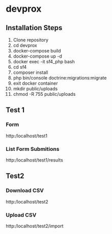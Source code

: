 # devprox
## Installation Steps
1. Clone repository
2. cd devprox
3. docker-compose build
4. docker-compose up -d
5. docker exec -it sf4_php bash
6. cd sf4
7. composer install
8. php bin/console doctrine:migrations:migrate
9. exit docker container
10. mkdir public/uploads
10. chmod -R 755 public/uploads

## Test 1
### Form
http:/localhost/test1
### List Form Submitions
http:/localhost/test1/results

## Test2
### Download CSV
http:/localhost/test2
### Upload CSV
http:/localhost/test2/import






